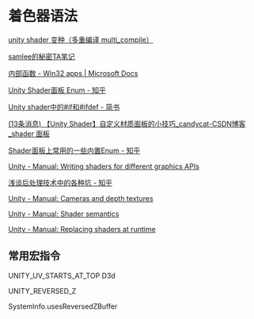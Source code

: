 # 着色器语法

[unity shader 变种（多重编译 multi_compile）](https://www.jianshu.com/p/8750704a2f4c)

[samlee的秘密TA笔记](https://www.kdocs.cn/l/cbSqBT9pOXH5)

[内部函数 - Win32 apps | Microsoft Docs](https://docs.microsoft.com/zh-cn/windows/win32/direct3dhlsl/dx-graphics-hlsl-intrinsic-functions)

[Unity Shader面板 Enum - 知乎](https://zhuanlan.zhihu.com/p/339067416)

[Unity shader中的#if和#ifdef - 简书](https://www.jianshu.com/p/8006145bb01e)

[(13条消息) 【Unity Shader】自定义材质面板的小技巧_candycat-CSDN博客_shader 面板](https://blog.csdn.net/candycat1992/article/details/51417965)

[Shader面板上常用的一些内置Enum - 知乎](https://zhuanlan.zhihu.com/p/93194054)

[Unity - Manual: Writing shaders for different graphics APIs](https://docs.unity3d.com/Manual/SL-PlatformDifferences.html)

[浅谈后处理技术中的各种坑 - 知乎](https://zhuanlan.zhihu.com/p/29228304)

[Unity - Manual: Cameras and depth textures](https://docs.unity3d.com/Manual/SL-CameraDepthTexture.html)

[Unity - Manual: Shader semantics](https://docs.unity3d.com/Manual/SL-ShaderSemantics.html)

[Unity - Manual: Replacing shaders at runtime](https://docs.unity3d.com/Manual/SL-ShaderReplacement.html)

## 常用宏指令

UNITY_UV_STARTS_AT_TOP D3d

UNITY_REVERSED_Z

SystemInfo.usesReversedZBuffer

